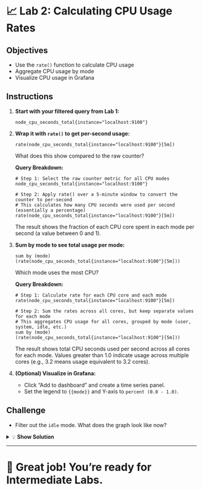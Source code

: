 # 📈 Lab 2: Calculating CPU Usage Rates

## Objectives
- Use the `rate()` function to calculate CPU usage
- Aggregate CPU usage by mode
- Visualize CPU usage in Grafana

## Instructions
1. **Start with your filtered query from Lab 1:**
   ```
   node_cpu_seconds_total{instance="localhost:9100"}
   ```
2. **Wrap it with `rate()` to get per-second usage:**
   ```
   rate(node_cpu_seconds_total{instance="localhost:9100"}[5m])
   ```
   What does this show compared to the raw counter?
   
   **Query Breakdown:**
   ```
   # Step 1: Select the raw counter metric for all CPU modes
   node_cpu_seconds_total{instance="localhost:9100"}
   
   # Step 2: Apply rate() over a 5-minute window to convert the counter to per-second
   # This calculates how many CPU seconds were used per second (essentially a percentage)
   rate(node_cpu_seconds_total{instance="localhost:9100"}[5m])
   ```
   The result shows the fraction of each CPU core spent in each mode per second (a value between 0 and 1).
3. **Sum by mode to see total usage per mode:**
   ```
   sum by (mode) (rate(node_cpu_seconds_total{instance="localhost:9100"}[5m]))
   ```
   Which mode uses the most CPU?
   
   **Query Breakdown:**
   ```
   # Step 1: Calculate rate for each CPU core and each mode
   rate(node_cpu_seconds_total{instance="localhost:9100"}[5m])
   
   # Step 2: Sum the rates across all cores, but keep separate values for each mode
   # This aggregates CPU usage for all cores, grouped by mode (user, system, idle, etc.)
   sum by (mode) (rate(node_cpu_seconds_total{instance="localhost:9100"}[5m]))
   ```
   The result shows total CPU seconds used per second across all cores for each mode.
   Values greater than 1.0 indicate usage across multiple cores (e.g., 3.2 means usage equivalent to 3.2 cores).
4. **(Optional) Visualize in Grafana:**
   - Click “Add to dashboard” and create a time series panel.
   - Set the legend to `{{mode}}` and Y-axis to `percent (0.0 - 1.0)`.

## Challenge
- Filter out the `idle` mode. What does the graph look like now?

<details>
<summary>💡 <b>Show Solution</b></summary>

- `rate()` converts the counter to a per-second rate, showing real usage.
- Summing by mode shows how CPU time is split.
- Filtering out `idle` focuses on active CPU usage.

</details>

---

# 🌟 Great job! You’re ready for Intermediate Labs.
